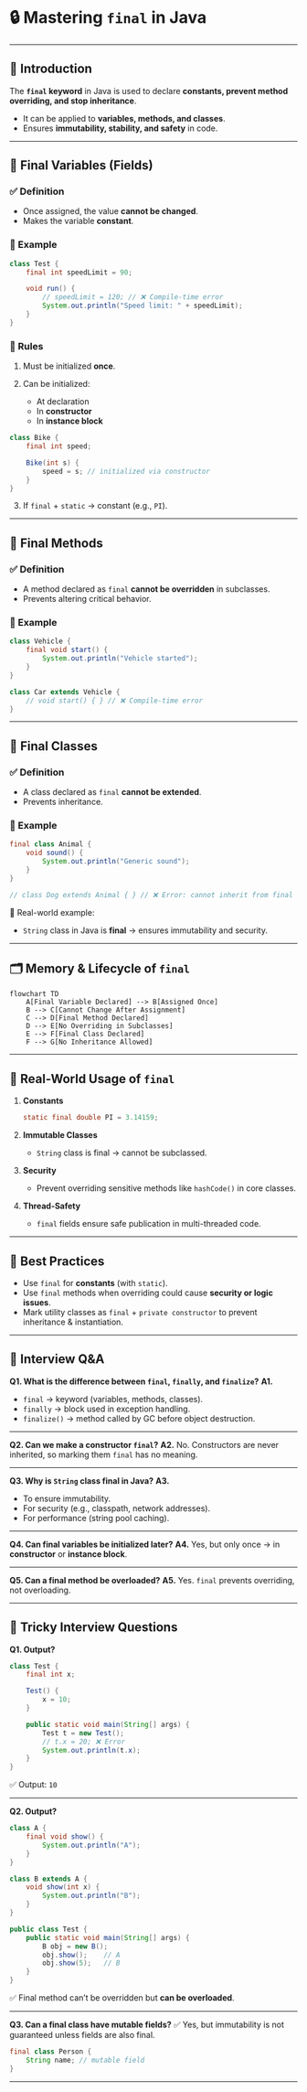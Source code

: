 
# 🔒 Mastering `final` in Java

---

## 📖 Introduction
The **`final` keyword** in Java is used to declare **constants, prevent method overriding, and stop inheritance**.  
- It can be applied to **variables, methods, and classes**.  
- Ensures **immutability, stability, and safety** in code.

---

## 🔑 Final Variables (Fields)

### ✅ Definition
- Once assigned, the value **cannot be changed**.  
- Makes the variable **constant**.  

### 📌 Example
```java
class Test {
    final int speedLimit = 90;

    void run() {
        // speedLimit = 120; // ❌ Compile-time error
        System.out.println("Speed limit: " + speedLimit);
    }
}
````

### 📝 Rules

1. Must be initialized **once**.
2. Can be initialized:

   * At declaration
   * In **constructor**
   * In **instance block**

```java
class Bike {
    final int speed;

    Bike(int s) {
        speed = s; // initialized via constructor
    }
}
```

3. If `final` + `static` → constant (e.g., `PI`).

---

## 🔑 Final Methods

### ✅ Definition

* A method declared as `final` **cannot be overridden** in subclasses.
* Prevents altering critical behavior.

### 📌 Example

```java
class Vehicle {
    final void start() {
        System.out.println("Vehicle started");
    }
}

class Car extends Vehicle {
    // void start() { } // ❌ Compile-time error
}
```

---

## 🔑 Final Classes

### ✅ Definition

* A class declared as `final` **cannot be extended**.
* Prevents inheritance.

### 📌 Example

```java
final class Animal {
    void sound() {
        System.out.println("Generic sound");
    }
}

// class Dog extends Animal { } // ❌ Error: cannot inherit from final
```

📌 Real-world example:

* `String` class in Java is **final** → ensures immutability and security.

---

## 🗂️ Memory & Lifecycle of `final`

```mermaid
flowchart TD
    A[Final Variable Declared] --> B[Assigned Once]
    B --> C[Cannot Change After Assignment]
    C --> D[Final Method Declared]
    D --> E[No Overriding in Subclasses]
    E --> F[Final Class Declared]
    F --> G[No Inheritance Allowed]
```

---

## 🎯 Real-World Usage of `final`

1. **Constants**

   ```java
   static final double PI = 3.14159;
   ```

2. **Immutable Classes**

   * `String` class is final → cannot be subclassed.

3. **Security**

   * Prevent overriding sensitive methods like `hashCode()` in core classes.

4. **Thread-Safety**

   * `final` fields ensure safe publication in multi-threaded code.

---

## 📝 Best Practices

* Use `final` for **constants** (with `static`).
* Use `final` methods when overriding could cause **security or logic issues**.
* Mark utility classes as `final` + `private constructor` to prevent inheritance & instantiation.

---

## 🎯 Interview Q\&A

**Q1. What is the difference between `final`, `finally`, and `finalize`?**
**A1.**

* `final` → keyword (variables, methods, classes).
* `finally` → block used in exception handling.
* `finalize()` → method called by GC before object destruction.

---

**Q2. Can we make a constructor `final`?**
**A2.** No. Constructors are never inherited, so marking them `final` has no meaning.

---

**Q3. Why is `String` class final in Java?**
**A3.**

* To ensure immutability.
* For security (e.g., classpath, network addresses).
* For performance (string pool caching).

---

**Q4. Can final variables be initialized later?**
**A4.** Yes, but only once → in **constructor** or **instance block**.

---

**Q5. Can a final method be overloaded?**
**A5.** Yes. `final` prevents overriding, not overloading.

---

## 🧩 Tricky Interview Questions

**Q1. Output?**

```java
class Test {
    final int x;

    Test() {
        x = 10;
    }

    public static void main(String[] args) {
        Test t = new Test();
        // t.x = 20; ❌ Error
        System.out.println(t.x);
    }
}
```

✅ Output: `10`

---

**Q2. Output?**

```java
class A {
    final void show() {
        System.out.println("A");
    }
}

class B extends A {
    void show(int x) {
        System.out.println("B");
    }
}

public class Test {
    public static void main(String[] args) {
        B obj = new B();
        obj.show();    // A
        obj.show(5);   // B
    }
}
```

✅ Final method can’t be overridden but **can be overloaded**.

---

**Q3. Can a final class have mutable fields?**
✅ Yes, but immutability is not guaranteed unless fields are also final.

```java
final class Person {
    String name; // mutable field
}
```

---

```

```
